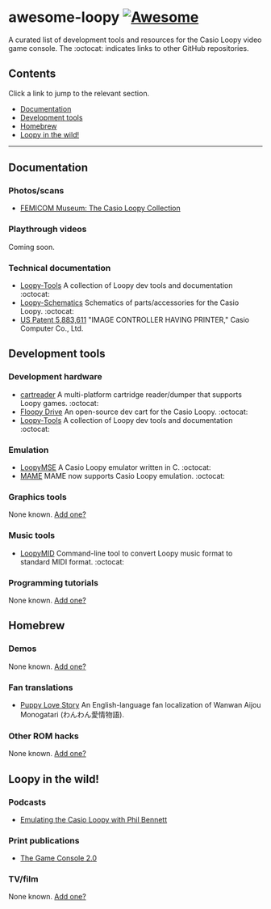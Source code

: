 # awesome-loopy [![Awesome](https://awesome.re/badge-flat2.svg)](https://awesome.re)
A curated list of development tools and resources for the Casio Loopy video game console. The :octocat: indicates links to other GitHub repositories.

## Contents
Click a link to jump to the relevant section.
- [Documentation](#documentation)
- [Development tools](#development-tools)
- [Homebrew](#homebrew)
- [Loopy in the wild!](#loopy-in-the-wild)

<HR>

## Documentation
### Photos/scans
  - [FEMICOM Museum: The Casio Loopy Collection](http://femicom.org/loopy/)
### Playthrough videos
Coming soon.
### Technical documentation
  - [Loopy-Tools](https://github.com/kasamikona/Loopy-Tools) A collection of Loopy dev tools and documentation :octocat:
  - [Loopy-Schematics](https://github.com/kasamikona/Loopy-Schematics) Schematics of parts/accessories for the Casio Loopy. :octocat:
  - [US Patent 5,883,611](https://patentimages.storage.googleapis.com/fa/82/02/8e9ee361edde49/US5883611.pdf) "IMAGE CONTROLLER HAVING PRINTER," Casio Computer Co., Ltd.


## Development tools
### Development hardware
  - [cartreader](https://github.com/sanni/cartreader) A multi-platform cartridge reader/dumper that supports Loopy games. :octocat:
  - [Floopy Drive](https://github.com/partlyhuman/floopydrive) An open-source dev cart for the Casio Loopy. :octocat:
  - [Loopy-Tools](https://github.com/kasamikona/Loopy-Tools) A collection of Loopy dev tools and documentation :octocat:
### Emulation
  - [LoopyMSE](https://github.com/PSI-Rockin/LoopyMSE) A Casio Loopy emulator written in C. :octocat:
  - [MAME](https://github.com/mamedev/mame) MAME now supports Casio Loopy emulation. :octocat:
### Graphics tools
None known. [Add one?]()
### Music tools
  - [LoopyMID](https://github.com/hxlnt/LoopyMID) Command-line tool to convert Loopy music format to standard MIDI format. :octocat:
### Programming tutorials
None known. [Add one?]()

## Homebrew
### Demos
None known. [Add one?]()
### Fan translations
 - [Puppy Love Story](https://github.com/partlyhuman/puppy-love-story) An English-language fan localization of Wanwan Aijou Monogatari (わんわん愛情物語).
### Other ROM hacks
None known. [Add one?]()

## Loopy in the wild!
### Podcasts
 - [Emulating the Casio Loopy with Phil Bennett](http://femicom.org/research/emulating-the-casio-loopy-with-phil-bennett/)
### Print publications
 - [The Game Console 2.0](https://nostarch.com/game-console-20)
### TV/film
None known. [Add one?]()
